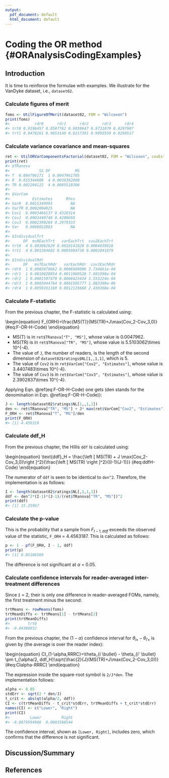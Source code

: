 ```yaml
---
output:
  pdf_document: default
  html_document: default
---
```

# Coding the OR method {#ORAnalysisCodingExamples}



## Introduction
It is time to reinforce the formulae with examples. We illustrate for the VanDyke dataset, i.e., `dataset02`. 

### Calculate figures of merit

```r
foms <- UtilFigureOfMerit(dataset02, FOM = "Wilcoxon")
print(foms)
#>           rdr0      rdr1      rdr2      rdr3      rdr4
#> trt0 0.9196457 0.8587762 0.9038647 0.9731079 0.8297907
#> trt1 0.9478261 0.9053140 0.9217391 0.9993559 0.9299517
```

### Calculate variance covariance and mean-squares

```r
ret <- UtilORVarComponentsFactorial(dataset02, FOM = "Wilcoxon", covEstMethod = "jackknife")
print(ret)
#> $TRanova
#>             SS DF           MS
#> T  0.004796171  1 0.0047961705
#> R  0.015344800  4 0.0038362000
#> TR 0.002204122  4 0.0005510306
#> 
#> $VarCom
#>          Estimates      Rhos
#> VarR  0.0015349993        NA
#> VarTR 0.0002004025        NA
#> Cov1  0.0003466137 0.4320314
#> Cov2  0.0003440748 0.4288668
#> Cov3  0.0002390284 0.2979333
#> Var   0.0008022883        NA
#> 
#> $IndividualTrt
#>      DF  msREachTrt   varEachTrt  cov2EachTrt
#> trt0  4 0.003082629 0.0010141028 0.0004839618
#> trt1  4 0.001304602 0.0005904738 0.0002041879
#> 
#> $IndividualRdr
#>      DF   msTEachRdr   varEachRdr  cov1EachRdr
#> rdr0  1 0.0003970662 0.0006989006 3.734661e-04
#> rdr1  1 0.0010828854 0.0011060528 7.601598e-04
#> rdr2  1 0.0001597470 0.0008423434 3.553224e-04
#> rdr3  1 0.0003444784 0.0001505777 1.083399e-06
#> rdr4  1 0.0050161160 0.0012135668 2.430368e-04
```

### Calculate F-statistic
From the previous chapter, the F-statistic is calculated using:

\begin{equation}
F_{ORH}=\frac{MS(T)}{MS(TR)+J\max(Cov_2-Cov_3,0)}
(\#eq:F-OR-H-Code)
\end{equation}

* MS(T) is in `ret$TRanova["T", "MS"]`, whose value is 0.0047962. 
* MS(TR) is in `ret$TRanova["TR", "MS"]`, whose value is 5.5103062\times 10^{-4}. 
* The value of `J`, the number of readers, is the length of the second dimension of `dataset02$ratings$NL[1,,1,1]`, which is 5. 
* The value of `Cov2` is in `ret$VarCom["Cov2", "Estimates"]`, whose value is 3.4407483\times 10^{-4}. 
* The value of `Cov3` is in `ret$VarCom["Cov3", "Estimates"]`, whose value is 2.3902837\times 10^{-4}. 

Applying Eqn. \@ref(eq:F-OR-H-Code) one gets (den stands for the denomination in Eqn. \@ref(eq:F-OR-H-Code)):


```r
J <- length(dataset02$ratings$NL[1,,1,1])
den <- ret$TRanova["TR", "MS"] + J* max(ret$VarCom["Cov2", "Estimates"] - ret$VarCom["Cov3", "Estimates"],0)
F_ORH <- ret$TRanova["T", "MS"]/den
print(F_ORH)
#> [1] 4.456319
```

### Calculate ddf_H
From the previous chapter, the Hillis `ddf` is calculated using:

\begin{equation}
\text{ddf}_H = \frac{\left [ MS(TR) + J \max(Cov_2-Cov_3,0)\right ]^2}{\frac{\left [ MS(TR) \right ]^2}{(I-1)(J-1)}}
(\#eq:ddfH-Code)
\end{equation}

The numerator of `ddf` is seen to be identical to `den^2`. Therefore, the implementation is as follows:


```r
I <- length(dataset02$ratings$NL[,1,1,1])
ddf <- den^2*(I-1)*(J-1)/(ret$TRanova["TR", "MS"])^2
print(ddf)
#> [1] 15.25967
```

### Calculate the p-value
This is the probability that a sample from $F_{I-1,ddf}$ exceeds the observed value of the statistic, `F_ORH` =  4.4563187. This is calculated as follows:


```r
p <- 1 - pf(F_ORH, I - 1, ddf)
print(p)
#> [1] 0.05166569
```

The difference is not significant at $\alpha$ = 0.05.

### Calculate confidence intervals for reader-averaged inter-treatment differences
Since `I` = 2, their is only one difference in reader-averaged FOMs, namely, the first treatment minus the second:


```r
trtMeans <- rowMeans(foms)
trtMeanDiffs <- trtMeans[1] - trtMeans[2]
print(trtMeanDiffs)
#>        trt0 
#> -0.04380032
```

From the previous chapter, the $(1-\alpha)$ confidence interval for $\theta_{i \bullet} - \theta_{i' \bullet}$ is given by (the average is over the reader index):

\begin{equation}
CI_{1-\alpha,RRRC}=\theta_{i \bullet} - \theta_{i' \bullet} \pm t_{\alpha/2, ddf_H}\sqrt{\frac{2}{J}(MS(TR)+J\max(Cov_2-Cov_3,0))}
(\#eq:CIalpha-RRRC)
\end{equation}

The expression inside the square-root symbol is `2/J*den`. The implementation follows:


```r
alpha <- 0.05
stdErr <- sqrt(2 * den/J)
t_crit <- abs(qt(alpha/2, ddf))
CI <- c(trtMeanDiffs - t_crit*stdErr, trtMeanDiffs + t_crit*stdErr)
names(CI) <- c("Lower", "Right")
print(CI)
#>         Lower         Right 
#> -0.0879594986  0.0003588544
```

The confidence interval, shown as `[Lower, Right]`, includes zero, which confirms that the difference is not significant. 

## Discussion/Summary


## References  

